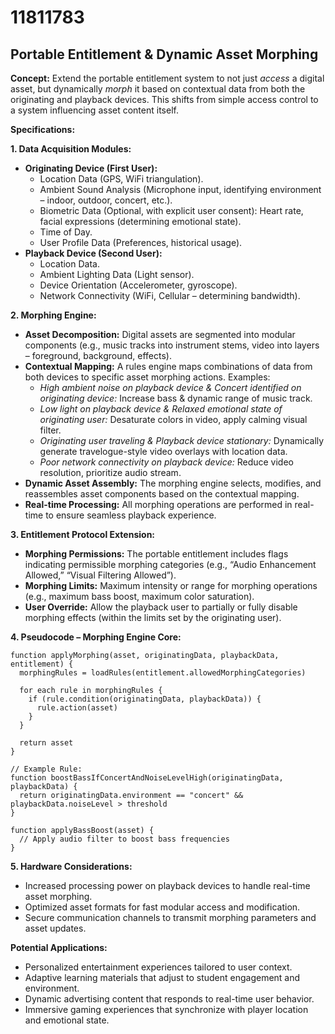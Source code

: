 # 11811783

## Portable Entitlement & Dynamic Asset Morphing

**Concept:** Extend the portable entitlement system to not just *access* a digital asset, but dynamically *morph* it based on contextual data from both the originating and playback devices. This shifts from simple access control to a system influencing asset content itself.

**Specifications:**

**1. Data Acquisition Modules:**

*   **Originating Device (First User):**
    *   Location Data (GPS, WiFi triangulation).
    *   Ambient Sound Analysis (Microphone input, identifying environment – indoor, outdoor, concert, etc.).
    *   Biometric Data (Optional, with explicit user consent): Heart rate, facial expressions (determining emotional state).
    *   Time of Day.
    *   User Profile Data (Preferences, historical usage).
*   **Playback Device (Second User):**
    *   Location Data.
    *   Ambient Lighting Data (Light sensor).
    *   Device Orientation (Accelerometer, gyroscope).
    *   Network Connectivity (WiFi, Cellular – determining bandwidth).

**2. Morphing Engine:**

*   **Asset Decomposition:** Digital assets are segmented into modular components (e.g., music tracks into instrument stems, video into layers – foreground, background, effects).
*   **Contextual Mapping:** A rules engine maps combinations of data from both devices to specific asset morphing actions. Examples:
    *   *High ambient noise on playback device & Concert identified on originating device:* Increase bass & dynamic range of music track.
    *   *Low light on playback device & Relaxed emotional state of originating user:* Desaturate colors in video, apply calming visual filter.
    *   *Originating user traveling & Playback device stationary:* Dynamically generate travelogue-style video overlays with location data.
    *   *Poor network connectivity on playback device:* Reduce video resolution, prioritize audio stream.
*   **Dynamic Asset Assembly:** The morphing engine selects, modifies, and reassembles asset components based on the contextual mapping.
*   **Real-time Processing:** All morphing operations are performed in real-time to ensure seamless playback experience.

**3. Entitlement Protocol Extension:**

*   **Morphing Permissions:** The portable entitlement includes flags indicating permissible morphing categories (e.g., “Audio Enhancement Allowed,” “Visual Filtering Allowed”).
*   **Morphing Limits:** Maximum intensity or range for morphing operations (e.g., maximum bass boost, maximum color saturation).
*   **User Override:** Allow the playback user to partially or fully disable morphing effects (within the limits set by the originating user).

**4. Pseudocode – Morphing Engine Core:**

```
function applyMorphing(asset, originatingData, playbackData, entitlement) {
  morphingRules = loadRules(entitlement.allowedMorphingCategories)

  for each rule in morphingRules {
    if (rule.condition(originatingData, playbackData)) {
      rule.action(asset)
    }
  }

  return asset
}

// Example Rule:
function boostBassIfConcertAndNoiseLevelHigh(originatingData, playbackData) {
  return originatingData.environment == "concert" && playbackData.noiseLevel > threshold
}

function applyBassBoost(asset) {
  // Apply audio filter to boost bass frequencies
}
```

**5. Hardware Considerations:**

*   Increased processing power on playback devices to handle real-time asset morphing.
*   Optimized asset formats for fast modular access and modification.
*   Secure communication channels to transmit morphing parameters and asset updates.

**Potential Applications:**

*   Personalized entertainment experiences tailored to user context.
*   Adaptive learning materials that adjust to student engagement and environment.
*   Dynamic advertising content that responds to real-time user behavior.
*   Immersive gaming experiences that synchronize with player location and emotional state.